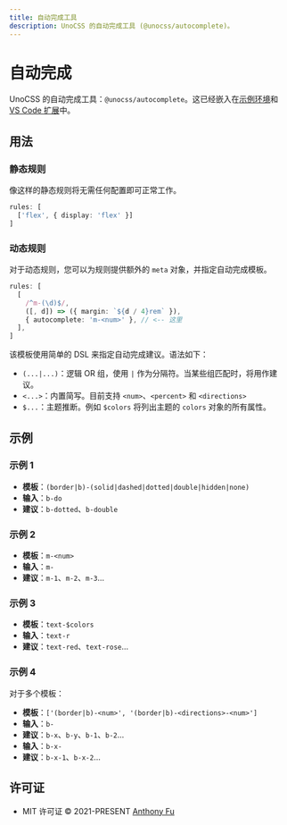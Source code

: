 ```yaml
---
title: 自动完成工具
description: UnoCSS 的自动完成工具 (@unocss/autocomplete)。
---
```


# 自动完成

UnoCSS 的自动完成工具：`@unocss/autocomplete`。这已经嵌入在<a href="/play" target="_blank" rel="noreferrer">示例环境</a>和 [VS Code 扩展](/integrations/vscode)中。

## 用法

### 静态规则

像这样的静态规则将无需任何配置即可正常工作。

```ts
rules: [
  ['flex', { display: 'flex' }]
]
```

### 动态规则

对于动态规则，您可以为规则提供额外的 `meta` 对象，并指定自动完成模板。

```ts
rules: [
  [
    /^m-(\d)$/,
    ([, d]) => ({ margin: `${d / 4}rem` }),
    { autocomplete: 'm-<num>' }, // <-- 这里
  ],
]
```

该模板使用简单的 DSL 来指定自动完成建议。语法如下：

- `(...|...)`：逻辑 OR 组，使用 `|` 作为分隔符。当某些组匹配时，将用作建议。
- `<...>`：内置简写。目前支持 `<num>`、`<percent>` 和 `<directions>`
- `$...`：主题推断。例如 `$colors` 将列出主题的 `colors` 对象的所有属性。

## 示例

### 示例 1

- **模板**：`(border|b)-(solid|dashed|dotted|double|hidden|none)`
- **输入**：`b-do`
- **建议**：`b-dotted`、`b-double`

### 示例 2

- **模板**：`m-<num>`
- **输入**：`m-`
- **建议**：`m-1`、`m-2`、`m-3`…

### 示例 3

- **模板**：`text-$colors`
- **输入**：`text-r`
- **建议**：`text-red`、`text-rose`…

### 示例 4

对于多个模板：

- **模板**：`['(border|b)-<num>', '(border|b)-<directions>-<num>']`
- **输入**：`b-`
- **建议**：`b-x`、`b-y`、`b-1`、`b-2`…
- **输入**：`b-x-`
- **建议**：`b-x-1`、`b-x-2`…

## 许可证

- MIT 许可证 &copy; 2021-PRESENT [Anthony Fu](https://github.com/antfu)
